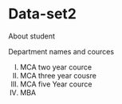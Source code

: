 # Data-set2
About student
<html>
  <head> Department names and cources </head>
  <title> University </title>
  <body>
<ol type = I>
  <li> MCA two year cource </li>
  <li> MCA three year cousre </li>
  <li>MCA five Year cource </li>
  <li> MBA </p3></li>
  </ol>
    <b style='Arial" size=20 <Subjects></b>
    <ul>
    <li>Design of programming language</li>
    <li>Deep Learning </li>
    <li>Machine learning</li>
    <li>Data Strcture</li>
    <li>Open source system</li>
    </ul>
      <a href="<a/>
  </body>
  
</html>
